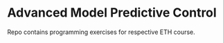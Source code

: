 # Advanced Model Predictive Control 
Repo contains programming exercises for respective ETH course.
